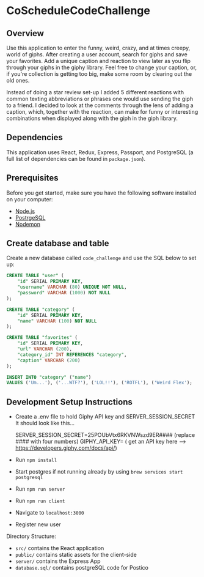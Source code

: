 # CoScheduleCodeChallenge

## Overview

Use this application to enter the funny, weird, crazy, and at times creepy, world of giphs. After creating a user account, search for giphs and save your favorites. Add a unique caption and reaction to view later as you flip through your giphs in the giphy library. Feel free to change your caption, or, if you're collection is getting too big, make some room by clearing out the old ones.

Instead of doing a star review set-up I added 5 different reactions with common texting abbreviations or phrases one would use sending the giph to a friend. I decided to look at the comments through the lens of adding a caption, which, together with the reaction, can make for funny or interesting combinations when displayed along with the giph in the giph library.

## Dependencies

This application uses React, Redux, Express, Passport, and PostgreSQL (a full list of dependencies can be found in `package.json`).

## Prerequisites

Before you get started, make sure you have the following software installed on your computer:

- [Node.js](https://nodejs.org/en/)
- [PostrgeSQL](https://www.postgresql.org/)
- [Nodemon](https://nodemon.io/)

## Create database and table

Create a new database called `code_challenge` and use the SQL below to set up:

```SQL
CREATE TABLE "user" (
    "id" SERIAL PRIMARY KEY,
    "username" VARCHAR (80) UNIQUE NOT NULL,
    "password" VARCHAR (1000) NOT NULL
);

CREATE TABLE "category" (
    "id" SERIAL PRIMARY KEY,
    "name" VARCHAR (100) NOT NULL
);

CREATE TABLE "favorites" (
    "id" SERIAL PRIMARY KEY,
    "url" VARCHAR (200),
    "category_id" INT REFERENCES "category",
    "caption" VARCHAR (200)
);

INSERT INTO "category" ("name")
VALUES ('Um...'), ('...WTF?'), ('LOL!!'), ('ROTFL'), ('Weird Flex');

```

## Development Setup Instructions

- Create a .env file to hold Giphy API key and SERVER_SESSION_SECRET
  It should look like this...

  SERVER_SESSION_SECRET=25POUbVtx6RKVNWszd9ER#### (replace #### with four numbers)
  GIPHY_API_KEY= ( get an API key here --> https://developers.giphy.com/docs/api/)

- Run `npm install`
- Start postgres if not running already by using `brew services start postgresql`
- Run `npm run server`
- Run `npm run client`
- Navigate to `localhost:3000`
- Register new user

Directory Structure:

- `src/` contains the React application
- `public/` contains static assets for the client-side
- `server/` contains the Express App
- `database.sql/` contains postgreSQL code for Postico
